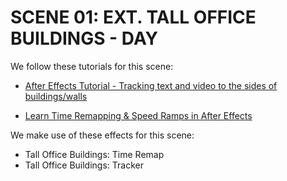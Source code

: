 # SCENE 01: EXT. TALL OFFICE BUILDINGS - DAY

We follow these tutorials for this scene:

- [After Effects Tutorial - Tracking text and video to the sides of buildings/walls](https://www.youtube.com/watch?v=-MPZe5u1I60)

- [Learn Time Remapping & Speed Ramps in After Effects](https://motionarray.com/learn/after-effects/time-remapping-in-after-effects/)

We make use of these effects for this scene:

- Tall Office Buildings: Time Remap
- Tall Office Buildings: Tracker
